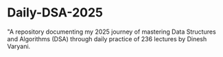 # Daily-DSA-2025
"A repository documenting my 2025 journey of mastering Data Structures and Algorithms (DSA) through daily practice of 236 lectures by Dinesh Varyani.
